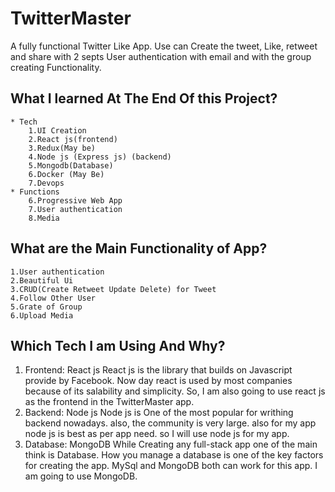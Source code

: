 # TwitterMaster
A fully functional Twitter Like App. Use can Create the tweet, Like, retweet and share with 2 septs User authentication with email and with the group creating Functionality.


## What I learned At The End Of this Project?
    * Tech
        1.UI Creation
        2.React js(frontend)
        3.Redux(May be)
        4.Node js (Express js) (backend)
        5.Mongodb(Database)
        6.Docker (May Be)
        7.Devops
    * Functions
        6.Progressive Web App
        7.User authentication
        8.Media

## What are the Main Functionality of App?
    1.User authentication
    2.Beautiful Ui
    3.CRUD(Create Retweet Update Delete) for Tweet
    4.Follow Other User
    5.Grate of Group
    6.Upload Media


## Which Tech I am Using And Why?
1. Frontend: React js
    React js is the library that builds on Javascript provide by Facebook. Now day react is used by most companies because of its salability and simplicity. So, I am also going to use react js as the frontend in the TwitterMaster app.
2. Backend: Node js
    Node js is One of the most popular for writhing backend nowadays. also, the community is very large. also for my app node js is best as per app need. so I will use node js for my app.
3. Database: MongoDB
    While Creating any full-stack app one of the main think is Database. How you manage a database is one of the key factors for creating the app. MySql and MongoDB both can work for this app. I am going to use MongoDB.